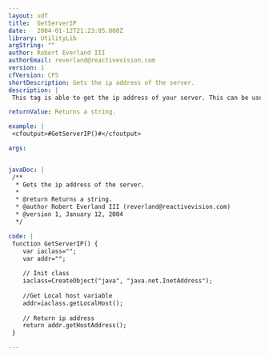 ```yaml
---
layout: udf
title:  GetServerIP
date:   2004-01-12T21:23:05.000Z
library: UtilityLib
argString: ""
author: Robert Everland III
authorEmail: reverland@reactivevision.com
version: 1
cfVersion: CF5
shortDescription: Gets the ip address of the server.
description: |
 This tag is able to get the ip address of your server. This can be used for servers that are in a cluster and you need to know the ipaddress of the computer throwing an error. This will only work for one ip of a machine.

returnValue: Returns a string.

example: |
 <cfoutput>#GetServerIP()#</cfoutput>

args:


javaDoc: |
 /**
  * Gets the ip address of the server.
  * 
  * @return Returns a string. 
  * @author Robert Everland III (reverland@reactivevision.com) 
  * @version 1, January 12, 2004 
  */

code: |
 function GetServerIP() {
    var iaclass="";
    var addr="";
       
    // Init class
    iaclass=CreateObject("java", "java.net.InetAddress");
 
    //Get Local host variable
    addr=iaclass.getLocalHost();
 
    // Return ip address
    return addr.getHostAddress();
 }

---
```


